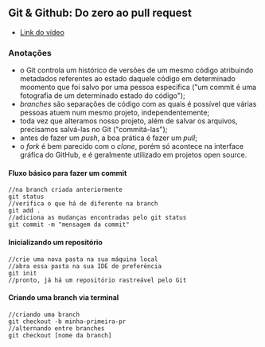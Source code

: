 ##  Git & Github: Do zero ao pull request

- [Link do vídeo](https://youtu.be/w4gx2qsjOP0)

### Anotações

- o Git controla um histórico de versões de um mesmo código atribuindo metadados referentes ao estado daquele código em determinado moomento que foi salvo por uma pessoa específica ("um commit é uma fotografia de um determinado estado do código");
- _branches_ são separações de código com as quais é possível que várias pessoas atuem num mesmo projeto, independentemente;
- toda vez que alteramos nosso projeto, além de salvar os arquivos, precisamos salvá-las no Git ("commitá-las");
- antes de fazer um _push_, a boa prática é fazer um _pull_;
- o _fork_ é bem parecido com o _clone_, porém só acontece na interface gráfica do GitHub, e é geralmente utilizado em projetos open source.

#### Fluxo básico para fazer um commit

```
//na branch criada anteriormente
git status
//verifica o que há de diferente na branch
git add .
//adiciona as mudanças encontradas pelo git status
git commit -m "mensagem da commit"
```

#### Inicializando um repositório

```
//crie uma nova pasta na sua máquina local
//abra essa pasta na sua IDE de preferência
git init
//pronto, já há um repositório rastreável pelo Git
```

#### Criando uma branch via terminal

```
//criando uma branch
git checkout -b minha-primeira-pr
//alternando entre branches
git checkout [nome da branch]
```